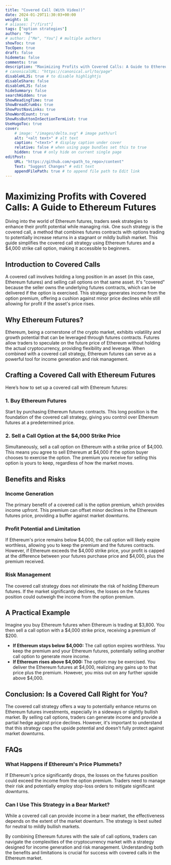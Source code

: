 ```yaml
---
title: "Covered Call (With Video))"
date: 2024-01-29T11:30:03+00:00
weight: 16
# aliases: ["/first"]
tags: ["option strategies"]
author: "Me"
# author: ["Me", "You"] # multiple authors
showToc: true
TocOpen: true
draft: false
hidemeta: false
comments: true
description: "Maximizing Profits with Covered Calls: A Guide to Ethereum Futures"
# canonicalURL: "https://canonical.url/to/page"
disableHLJS: true # to disable highlightjs
disableShare: false
disableHLJS: false
hideSummary: false
searchHidden: true
ShowReadingTime: true
ShowBreadCrumbs: true
ShowPostNavLinks: true
ShowWordCount: true
ShowRssButtonInSectionTermList: true
UseHugoToc: true
cover:
    # image: "/images/delta.svg" # image path/url
    alt: "<alt text>" # alt text
    caption: "<text>" # display caption under cover
    relative: false # when using page bundles set this to true
    hidden: true # only hide on current single page
editPost:
    URL: "https://github.com/<path_to_repo>/content"
    Text: "Suggest Changes" # edit text
    appendFilePath: true # to append file path to Edit link
---
```


# Maximizing Profits with Covered Calls: A Guide to Ethereum Futures

Diving into the world of Ethereum futures, traders seek strategies to enhance their profit potential while managing risk. One such strategy is the covered call, a method that combines futures contracts with options trading to potentially increase returns in a stagnant or mildly bullish market. This guide simplifies the covered call strategy using Ethereum futures and a $4,000 strike call option, making it accessible to beginners.

## Introduction to Covered Calls

A covered call involves holding a long position in an asset (in this case, Ethereum futures) and selling call options on that same asset. It's "covered" because the seller owns the underlying futures contracts, which can be delivered if the option is exercised. This strategy generates income from the option premium, offering a cushion against minor price declines while still allowing for profit if the asset's price rises.

## Why Ethereum Futures?

Ethereum, being a cornerstone of the crypto market, exhibits volatility and growth potential that can be leveraged through futures contracts. Futures allow traders to speculate on the future price of Ethereum without holding the actual cryptocurrency, providing flexibility and leverage. When combined with a covered call strategy, Ethereum futures can serve as a powerful tool for income generation and risk management.

## Crafting a Covered Call with Ethereum Futures

Here’s how to set up a covered call with Ethereum futures:

### 1. Buy Ethereum Futures
Start by purchasing Ethereum futures contracts. This long position is the foundation of the covered call strategy, giving you control over Ethereum futures at a predetermined price.

### 2. Sell a Call Option at the $4,000 Strike Price
Simultaneously, sell a call option on Ethereum with a strike price of $4,000. This means you agree to sell Ethereum at $4,000 if the option buyer chooses to exercise the option. The premium you receive for selling this option is yours to keep, regardless of how the market moves.

## Benefits and Risks

### Income Generation
The primary benefit of a covered call is the option premium, which provides income upfront. This premium can offset minor declines in the Ethereum futures price, providing a buffer against market downturns.

### Profit Potential and Limitation
If Ethereum's price remains below $4,000, the call option will likely expire worthless, allowing you to keep the premium and the futures contracts. However, if Ethereum exceeds the $4,000 strike price, your profit is capped at the difference between your futures purchase price and $4,000, plus the premium received.

### Risk Management
The covered call strategy does not eliminate the risk of holding Ethereum futures. If the market significantly declines, the losses on the futures position could outweigh the income from the option premium.

## A Practical Example

Imagine you buy Ethereum futures when Ethereum is trading at $3,800. You then sell a call option with a $4,000 strike price, receiving a premium of $200.

- **If Ethereum stays below $4,000:** The call option expires worthless. You keep the premium and your Ethereum futures, potentially selling another call option to generate more income.
- **If Ethereum rises above $4,000:** The option may be exercised. You deliver the Ethereum futures at $4,000, realizing any gains up to that price plus the premium. However, you miss out on any further upside above $4,000.

## Conclusion: Is a Covered Call Right for You?

The covered call strategy offers a way to potentially enhance returns on Ethereum futures investments, especially in a sideways or slightly bullish market. By selling call options, traders can generate income and provide a partial hedge against price declines. However, it's important to understand that this strategy caps the upside potential and doesn't fully protect against market downturns.

## FAQs

### What Happens if Ethereum's Price Plummets?
If Ethereum's price significantly drops, the losses on the futures position could exceed the income from the option premium. Traders need to manage their risk and potentially employ stop-loss orders to mitigate significant downturns.

### Can I Use This Strategy in a Bear Market?
While a covered call can provide income in a bear market, the effectiveness depends on the extent of the market downturn. The strategy is best suited for neutral to mildly bullish markets.

By combining Ethereum futures with the sale of call options, traders can navigate the complexities of the cryptocurrency market with a strategy designed for income generation and risk management. Understanding both the benefits and limitations is crucial for success with covered calls in the Ethereum market.
